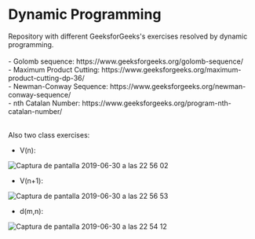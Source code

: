 <h1>Dynamic Programming</h1>
Repository with different GeeksforGeeks's exercises resolved by dynamic programming.<br>
<br>
- Golomb sequence: https://www.geeksforgeeks.org/golomb-sequence/ <br>
- Maximum Product Cutting: https://www.geeksforgeeks.org/maximum-product-cutting-dp-36/ <br>
- Newman-Conway Sequence: https://www.geeksforgeeks.org/newman-conway-sequence/ <br>
- nth Catalan Number: https://www.geeksforgeeks.org/program-nth-catalan-number/ <br>

<br>Also two class exercises:<br>

- V(n):<br>

![Captura de pantalla 2019-06-30 a las 22 56 02](https://user-images.githubusercontent.com/26334453/60402645-43fda800-9b8a-11e9-9154-75d8ae054119.png)

- V(n+1):<br>

![Captura de pantalla 2019-06-30 a las 22 56 53](https://user-images.githubusercontent.com/26334453/60402876-4ca3ad80-9b8d-11e9-969d-d632dddcf0dd.png)

- d(m,n): <br>

![Captura de pantalla 2019-06-30 a las 22 54 12](https://user-images.githubusercontent.com/26334453/60402623-03059380-9b8a-11e9-842e-96dd17d89f40.png)


